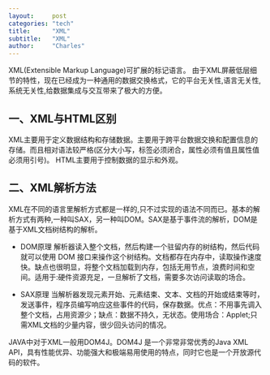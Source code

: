 ```yaml
---
layout:     post
categories: "tech"
title:      "XML"
subtitle:   "XML"
author:     "Charles"
---
```


XML(Extensible Markup Language)可扩展的标记语言。
由于XML屏蔽低层细节的特性，现在已经成为一种通用的数据交换格式，它的平台无关性,语言无关性,系统无关性,给数据集成与交互带来了极大的方便。

## 一、XML与HTML区别
XML主要用于定义数据结构和存储数据。主要用于跨平台数据交换和配置信息的存储。而且相对语法较严格(区分大小写，标签必须闭合，属性必须有值且属性值必须用引号)。
HTML主要用于控制数据的显示和外观。

## 二、XML解析方法
XML在不同的语言里解析方式都是一样的,只不过实现的语法不同而已。基本的解析方式有两种,一种叫SAX，另一种叫DOM。SAX是基于事件流的解析，DOM是基于XML文档树结构的解析。

* DOM原理
解析器读入整个文档，然后构建一个驻留内存的树结构，然后代码就可以使用 DOM 接口来操作这个树结构。文档都存在内存中，读取操作速度快。缺点也很明显，将整个文档加载到内存，包括无用节点，浪费时间和空间。适用于:硬件资源充足，一旦解析了文档，需要多次访问读取的场合。

* SAX原理
当解析器发现元素开始、元素结束、文本、文档的开始或结束等时，发送事件，程序员编写响应这些事件的代码，保存数据。优点：不用事先调入整个文档，占用资源少；缺点：数据不持久，无状态。使用场合：Applet;只需XML文档的少量内容，很少回头访问的情况。

JAVA中对于XML一般用DOM4J。DOM4J 是一个非常非常优秀的Java XML API，具有性能优异、功能强大和极端易用使用的特点，同时它也是一个开放源代码的软件。</p>